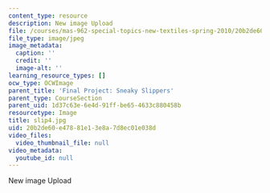 ```yaml
---
content_type: resource
description: New image Upload
file: /courses/mas-962-special-topics-new-textiles-spring-2010/20b2de60e47881e13e8a7d8ec01e038d_slip4.jpg
file_type: image/jpeg
image_metadata:
  caption: ''
  credit: ''
  image-alt: ''
learning_resource_types: []
ocw_type: OCWImage
parent_title: 'Final Project: Sneaky Slippers'
parent_type: CourseSection
parent_uid: 1d37c63e-6e4d-91ff-be65-4633c880458b
resourcetype: Image
title: slip4.jpg
uid: 20b2de60-e478-81e1-3e8a-7d8ec01e038d
video_files:
  video_thumbnail_file: null
video_metadata:
  youtube_id: null
---
```

New image Upload

